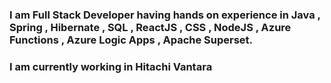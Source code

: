 ### I am Full Stack Developer having hands on experience in Java , Spring , Hibernate , SQL , ReactJS , CSS , NodeJS , Azure Functions , Azure Logic Apps , Apache Superset.
### I am currently working in Hitachi Vantara

<!--
**chaitanyachinta55/chaitanyachinta55** is a ✨ _special_ ✨ repository because its `README.md` (this file) appears on your GitHub profile.

Here are some ideas to get you started:

- 🔭 I’m currently working on ...
- 🌱 I’m currently learning ...
- 👯 I’m looking to collaborate on ...
- 🤔 I’m looking for help with ...
- 💬 Ask me about ...
- 📫 How to reach me: ...
- 😄 Pronouns: ...
- ⚡ Fun fact: ...
-->
